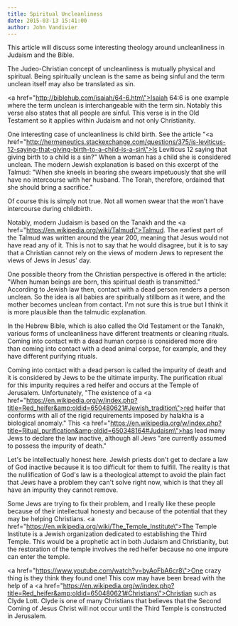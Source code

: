 ```yaml
---
title: Spiritual Uncleanliness
date: 2015-03-13 15:41:00
author: John Vandivier
---
```




This article will discuss some interesting theology around uncleanliness in Judaism and the Bible.

The Judeo-Christian concept of uncleanliness is mutually physical and spiritual. Being spiritually unclean is the same as being sinful and the term unclean itself may also be translated as sin.

<a href=\"http://biblehub.com/isaiah/64-6.htm\">Isaiah 64:6</a> is one example where the term unclean is interchangeable with the term sin. Notably this verse also states that all people are sinful. This verse is in the Old Testament so it applies within Judaism and not only Christianity.

One interesting case of uncleanliness is child birth. See the article \"<a href=\"http://hermeneutics.stackexchange.com/questions/375/is-leviticus-12-saying-that-giving-birth-to-a-child-is-a-sin\">Is Leviticus 12 saying that giving birth to a child is a sin?</a>\" When a woman has a child she is considered unclean. The modern Jewish explanation is based on this excerpt of the Talmud: \"When she kneels in bearing she swears impetuously that she will have no intercourse with her husband. The Torah, therefore, ordained that she should bring a sacrifice.\"

Of course this is simply not true. Not all women swear that the won't have intercourse during childbirth.

Notably, modern Judaism is based on the Tanakh and the <a href=\"https://en.wikipedia.org/wiki/Talmud\">Talmud</a>. The earliest part of the Talmud was written around the year 200, meaning that Jesus would not have read any of it. This is not to say that he would disagree, but it is to say that a Christian cannot rely on the views of modern Jews to represent the views of Jews in Jesus' day.

One possible theory from the Christian perspective is offered in the article: \"When human beings are born, this spiritual death is transmitted.\" According to Jewish law then, contact with a dead person renders a person unclean. So the idea is all babies are spiritually stillborn as it were, and the mother becomes unclean from contact. I'm not sure this is true but I think it is more plausible than the talmudic explanation.

In the Hebrew Bible, which is also called the Old Testament or the Tanakh, various forms of uncleanliness have different treatments or cleaning rituals. Coming into contact with a dead human corpse is considered more dire than coming into contact with a dead animal corpse, for example, and they have different purifying rituals.

Coming into contact with a dead person is called the impurity of death and it is considered by Jews to be the ultimate impurity. The purification ritual for this impurity requires a red heifer and occurs at the Temple of Jerusalem. Unfortunately, \"The existence of a <a href=\"https://en.wikipedia.org/w/index.php?title=Red_heifer&amp;oldid=650480621#Jewish_tradition\">red heifer</a> that conforms with all of the rigid requirements imposed by halakha is a biological anomaly.\" This <a href=\"https://en.wikipedia.org/w/index.php?title=Ritual_purification&amp;oldid=650348164#Judaism\">has lead many Jews to declare the law inactive</a>, although all Jews \"are currently assumed to possess the impurity of death.\"

Let's be intellectually honest here. Jewish priests don't get to declare a law of God inactive because it is too difficult for them to fulfill. The reality is that the nullification of God's law is a theological attempt to avoid the plain fact that Jews have a problem they can't solve right now, which is that they all have an impurity they cannot remove.

Some Jews are trying to fix their problem, and I really like these people because of their intellectual honesty and because of the potential that they may be helping Christians. <a href=\"https://en.wikipedia.org/wiki/The_Temple_Institute\">The Temple Institute</a> is a Jewish organization dedicated to establishing the Third Temple. This would be a prophetic act in both Judaism and Christianity, but the restoration of the temple involves the red heifer because no one impure can enter the temple.

<a href=\"https://www.youtube.com/watch?v=byAoFbA6cr8\">One crazy thing is they think they found one</a>! This cow may have been bread with the help of a <a href=\"https://en.wikipedia.org/w/index.php?title=Red_heifer&amp;oldid=650480621#Christians\">Christian such as Clyde Lott</a>. Clyde is one of many Christians that believes that the Second Coming of Jesus Christ will not occur until the Third Temple is constructed in Jerusalem.
